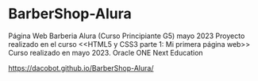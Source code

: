 # BarberShop-Alura
Página Web Barberia Alura (Curso Principiante G5) mayo 2023
Proyecto realizado en el curso <<HTML5 y CSS3 parte 1: Mi primera página web>>
Curso realizado en mayo 2023.
Oracle ONE Next Education

https://dacobot.github.io/BarberShop-Alura/
